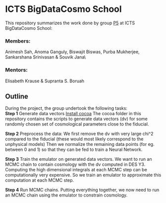 # ICTS BigDataCosmo School

This repository summarizes the work done by group [P5](https://www.icts.res.in/sites/default/files/seminar%20doc%20files/Project%205.pdf)  at ICTS BigDataCosmo School:

### Members:
Animesh Sah, Anoma Ganguly, Biswajit Biswas, Purba Mukherjee, Sankarshana Srinivasan & Souvik Jana\
### Mentors:
Elisabeth Krause & Supranta S. Boruah

## Outline
During the project, the group undertook the following tasks:\
**Step 1**
Generate data vectors
[Install cocoa](https://docs.google.com/document/d/1n7iJJnyID-e7expuR-ebINyCVnE-cKrZh8D-L2wjulk/edit)
The cocoa folder in this repository contains the scripts to generate data vectors (dv) for some randomly chosen set of cosmological parameters close to the fiducial. 

**Step 2**
Preprocess the data: 
We first remove the dv with very large chi^2 compared to the fiducial (these would most likely correspond to the unphysical models) 
Then we normalize the remaining data points (for eg. between 0 and 1) so that they can be fed to train a Neural Network. 

**Step 3**
Train the emulator on generated data vectors. 
We want to run an MCMC chain to contain cosmology with the dv computed in DES Y3. 
Computing the high dimensional integrals at each MCMC step can be computationally very expensive.
So we train an emulator to approximate this computation at each MCMC step. 

**Step 4**
Run MCMC chains. 
Putting everything together, we now need to run an MCMC chain using the emulator to constrain cosmology. 

